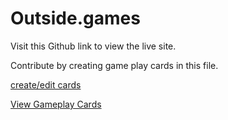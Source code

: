 # Outside.games

Visit this Github link to view the live site.

Contribute by creating game play cards in this file.


[create/edit cards]( https://github.com/williamowen65/og/blob/main/src/data/randomData/CardArchive.js)

[View Gameplay Cards](http://143.110.159.168:8083/og)

